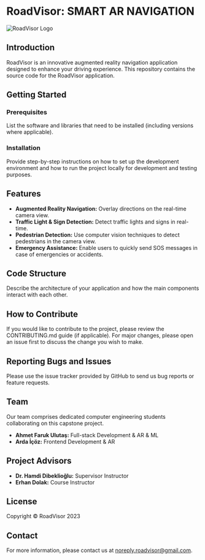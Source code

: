 # RoadVisor: SMART AR NAVIGATION

![RoadVisor Logo](/path/to/logo.png)

## Introduction

RoadVisor is an innovative augmented reality navigation application designed to enhance your driving experience. This repository contains the source code for the RoadVisor application.

## Getting Started

### Prerequisites

List the software and libraries that need to be installed (including versions where applicable).

### Installation

Provide step-by-step instructions on how to set up the development environment and how to run the project locally for development and testing purposes.

## Features

* **Augmented Reality Navigation:** Overlay directions on the real-time camera view.
* **Traffic Light & Sign Detection:** Detect traffic lights and signs in real-time.
* **Pedestrian Detection:** Use computer vision techniques to detect pedestrians in the camera view.
* **Emergency Assistance:** Enable users to quickly send SOS messages in case of emergencies or accidents.

## Code Structure

Describe the architecture of your application and how the main components interact with each other.

## How to Contribute

If you would like to contribute to the project, please review the CONTRIBUTING.md guide (if applicable). For major changes, please open an issue first to discuss the change you wish to make.

## Reporting Bugs and Issues

Please use the issue tracker provided by GitHub to send us bug reports or feature requests.

## Team

Our team comprises dedicated computer engineering students collaborating on this capstone project.

* **Ahmet Faruk Ulutaş:** Full-stack Development & AR & ML
* **Arda İçöz:** Frontend Development & AR

## Project Advisors

* **Dr. Hamdi Dibeklioğlu:** Supervisor Instructor
* **Erhan Dolak:** Course Instructor

## License

Copyright © RoadVisor 2023

## Contact

For more information, please contact us at [noreply.roadvisor@gmail.com](mailto:noreply.roadvisor@gmail.com).
